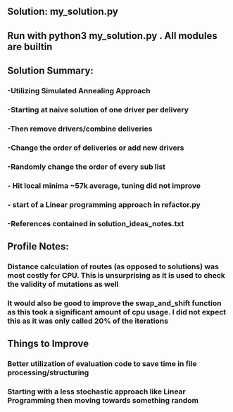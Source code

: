 ## Solution: my_solution.py
## Run with python3 my_solution.py <file>. All modules are builtin
## Solution Summary:
### -Utilizing Simulated Annealing Approach  

### -Starting at naive solution of one driver per delivery  

 ### -Then remove drivers/combine deliveries  

 ### -Change the order of deliveries or add new drivers  

 ### -Randomly change the order of every sub list  

 ### - Hit local minima ~57k average, tuning did not improve  

  ### - start of a Linear programming approach in refactor.py  

###  -References contained in solution_ideas_notes.txt  

## Profile Notes:
### Distance calculation of routes (as opposed to solutions) was most costly for CPU. This is unsurprising as it is used to check the validity of mutations as well  
### It would also be good to improve the swap_and_shift function as this took a significant amount of cpu usage. I did not expect this as it was only called 20% of the iterations
## Things to Improve
### Better utilization of evaluation code to save time in file processing/structuring  
### Starting with a less stochastic approach like Linear Programming then moving towards something random

